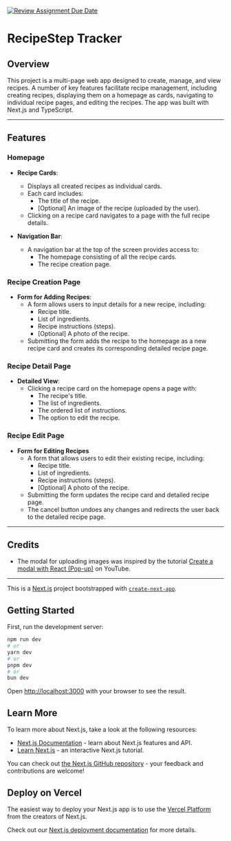 [![Review Assignment Due Date](https://classroom.github.com/assets/deadline-readme-button-22041afd0340ce965d47ae6ef1cefeee28c7c493a6346c4f15d667ab976d596c.svg)](https://classroom.github.com/a/wEmr3Vja)

# RecipeStep Tracker

## Overview
This project is a multi-page web app designed to create, manage, and view recipes. A number of key features facilitate recipe management, including creating recipes, displaying them on a homepage as cards, navigating to individual recipe pages, and editing the recipes. The app was built with Next.js and TypeScript.

---

## Features

### Homepage
- **Recipe Cards**:
  - Displays all created recipes as individual cards.
  - Each card includes:
    - The title of the recipe.
    - [Optional] An image of the recipe (uploaded by the user).
  - Clicking on a recipe card navigates to a page with the full recipe details.

- **Navigation Bar**:
  - A navigation bar at the top of the screen provides access to:
    - The homepage consisting of all the recipe cards.
    - The recipe creation page.

### Recipe Creation Page
- **Form for Adding Recipes**:
  - A form allows users to input details for a new recipe, including:
    - Recipe title.
    - List of ingredients.
    - Recipe instructions (steps).
    - [Optional] A photo of the recipe.
  - Submitting the form adds the recipe to the homepage as a new recipe card and creates its corresponding detailed recipe page.

### Recipe Detail Page
- **Detailed View**:
  - Clicking a recipe card on the homepage opens a page with:
    - The recipe's title.
    - The list of ingredients.
    - The ordered list of instructions.
    - The option to edit the recipe.
   
### Recipe Edit Page
- **Form for Editing Recipes**
  - A form that allows users to edit their existing recipe, including:
    - Recipe title.
    - List of ingredients.
    - Recipe instructions (steps).
    - [Optional] A photo of the recipe.
  - Submitting the form updates the recipe card and detailed recipe page.
  - The cancel button undoes any changes and redirects the user back to the detailed recipe page.

---

## Credits

- The modal for uploading images was inspired by the tutorial [Create a modal with React (Pop-up)](https://www.youtube.com/watch?v=9DwGahSqcEc) on YouTube.

---

This is a [Next.js](https://nextjs.org) project bootstrapped with [`create-next-app`](https://nextjs.org/docs/app/api-reference/cli/create-next-app).

## Getting Started

First, run the development server:

```bash
npm run dev
# or
yarn dev
# or
pnpm dev
# or
bun dev
```

Open [http://localhost:3000](http://localhost:3000) with your browser to see the result.

## Learn More

To learn more about Next.js, take a look at the following resources:

- [Next.js Documentation](https://nextjs.org/docs) - learn about Next.js features and API.
- [Learn Next.js](https://nextjs.org/learn) - an interactive Next.js tutorial.

You can check out [the Next.js GitHub repository](https://github.com/vercel/next.js) - your feedback and contributions are welcome!

## Deploy on Vercel

The easiest way to deploy your Next.js app is to use the [Vercel Platform](https://vercel.com/new?utm_medium=default-template&filter=next.js&utm_source=create-next-app&utm_campaign=create-next-app-readme) from the creators of Next.js.

Check out our [Next.js deployment documentation](https://nextjs.org/docs/app/building-your-application/deploying) for more details.
